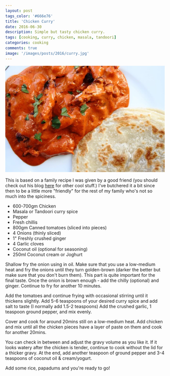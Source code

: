 ```yaml
---
layout: post
tags_color: '#666e76'
title: 'Chicken Curry'
date: 2016-06-30
description: Simple but tasty chicken curry.
tags: [cooking, curry, chicken, masala, tandoori]
categories: cooking
comments: true
image: '/images/posts/2016/curry.jpg'
---
```

![](/images/posts/2016/curry.jpg)

This is based on a family recipe I was given by a good friend (you should check out his blog [here](https://www.jyothisnair.com) for other cool stuff.) I've butchered it a bit since then to be a little more "friendly" for the rest of my family who's not so much into the spiciness. 

* 600-700gm Chicken
* Masala or Tandoori curry spice
* Pepper
* Fresh chillis
* 800gm Canned tomatoes (sliced into pieces)
* 4 Onions (thinly sliced)
* 1" Freshly crushed ginger
* 4 Garlic cloves
* Coconut oil (optional for seasoning)
* 250ml Coconut cream or Joghurt

Shallow fry the onion using in oil. Make sure that you use a low-medium heat and fry the onions until they turn golden-brown (darker the better but make sure that you don't burn them). This part is quite important for the final taste. Once the onion is brown enough - add the chilly (optional) and ginger. Continue to fry for another 10 minutes.

Add the tomatoes and continue frying with occasional stirring until it thickens slightly. Add 5-6 teaspoons of your desired curry spice and add salt to taste (I normally add 1.5-2 teaspoons) Add the crushed garlic, 1 teaspoon ground pepper, and mix evenly.

Cover and cook for around 20mins still on a low-medium heat. Add chicken and mix until all the chicken pieces have a layer of paste on them and cook for another 20mins.

You can check in between and adjust the gravy volume as you like it. If it looks watery after the chicken is tender, continue to cook without the lid for a thicker gravy. At the end, add another teaspoon of ground pepper and 3-4 teaspoons of coconut oil & cream/yogurt.

Add some rice, papadums and you're ready to go!
